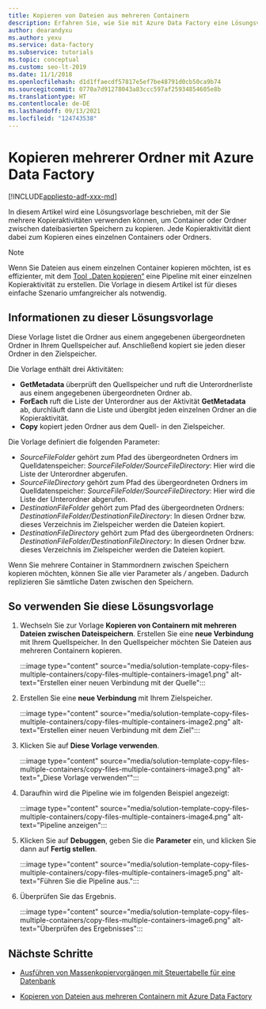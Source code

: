 ```yaml
---
title: Kopieren von Dateien aus mehreren Containern
description: Erfahren Sie, wie Sie mit Azure Data Factory eine Lösungsvorlage verwenden, um Dateien aus mehreren Containern zu kopieren.
author: dearandyxu
ms.author: yexu
ms.service: data-factory
ms.subservice: tutorials
ms.topic: conceptual
ms.custom: seo-lt-2019
ms.date: 11/1/2018
ms.openlocfilehash: d1d1ffaecdf57817e5ef7be48791d0cb50ca9b74
ms.sourcegitcommit: 0770a7d91278043a83ccc597af25934854605e8b
ms.translationtype: HT
ms.contentlocale: de-DE
ms.lasthandoff: 09/13/2021
ms.locfileid: "124743538"
---
```

# <a name="copy-multiple-folders-with-azure-data-factory"></a>Kopieren mehrerer Ordner mit Azure Data Factory

[!INCLUDE[appliesto-adf-xxx-md](includes/appliesto-adf-xxx-md.md)]

In diesem Artikel wird eine Lösungsvorlage beschrieben, mit der Sie mehrere Kopieraktivitäten verwenden können, um Container oder Ordner zwischen dateibasierten Speichern zu kopieren. Jede Kopieraktivität dient dabei zum Kopieren eines einzelnen Containers oder Ordners. 

> [!NOTE]
> Wenn Sie Dateien aus einem einzelnen Container kopieren möchten, ist es effizienter, mit dem [Tool „Daten kopieren“](copy-data-tool.md) eine Pipeline mit einer einzelnen Kopieraktivität zu erstellen. Die Vorlage in diesem Artikel ist für dieses einfache Szenario umfangreicher als notwendig.

## <a name="about-this-solution-template"></a>Informationen zu dieser Lösungsvorlage

Diese Vorlage listet die Ordner aus einem angegebenen übergeordneten Ordner in Ihrem Quellspeicher auf. Anschließend kopiert sie jeden dieser Ordner in den Zielspeicher.

Die Vorlage enthält drei Aktivitäten:
- **GetMetadata** überprüft den Quellspeicher und ruft die Unterordnerliste aus einem angegebenen übergeordneten Ordner ab.
- **ForEach** ruft die Liste der Unterordner aus der Aktivität **GetMetadata** ab, durchläuft dann die Liste und übergibt jeden einzelnen Ordner an die Kopieraktivität.
- **Copy** kopiert jeden Ordner aus dem Quell- in den Zielspeicher.

Die Vorlage definiert die folgenden Parameter:
- *SourceFileFolder* gehört zum Pfad des übergeordneten Ordners im Quelldatenspeicher: *SourceFileFolder/SourceFileDirectory*: Hier wird die Liste der Unterordner abgerufen. 
- *SourceFileDirectory* gehört zum Pfad des übergeordneten Ordners im Quelldatenspeicher: *SourceFileFolder/SourceFileDirectory*: Hier wird die Liste der Unterordner abgerufen. 
- *DestinationFileFolder* gehört zum Pfad des übergeordneten Ordners: *DestinationFileFolder/DestinationFileDirectory*: In diesen Ordner bzw. dieses Verzeichnis im Zielspeicher werden die Dateien kopiert. 
- *DestinationFileDirectory* gehört zum Pfad des übergeordneten Ordners: *DestinationFileFolder/DestinationFileDirectory*: In diesen Ordner bzw. dieses Verzeichnis im Zielspeicher werden die Dateien kopiert. 

Wenn Sie mehrere Container in Stammordnern zwischen Speichern kopieren möchten, können Sie alle vier Parameter als */* angeben. Dadurch replizieren Sie sämtliche Daten zwischen den Speichern.

## <a name="how-to-use-this-solution-template"></a>So verwenden Sie diese Lösungsvorlage

1. Wechseln Sie zur Vorlage **Kopieren von Containern mit mehreren Dateien zwischen Dateispeichern**. Erstellen Sie eine **neue Verbindung** mit Ihrem Quellspeicher. In den Quellspeicher möchten Sie Dateien aus mehreren Containern kopieren.

    :::image type="content" source="media/solution-template-copy-files-multiple-containers/copy-files-multiple-containers-image1.png" alt-text="Erstellen einer neuen Verbindung mit der Quelle":::

2. Erstellen Sie eine **neue Verbindung** mit Ihrem Zielspeicher.

    :::image type="content" source="media/solution-template-copy-files-multiple-containers/copy-files-multiple-containers-image2.png" alt-text="Erstellen einer neuen Verbindung mit dem Ziel":::

3. Klicken Sie auf **Diese Vorlage verwenden**.

    :::image type="content" source="media/solution-template-copy-files-multiple-containers/copy-files-multiple-containers-image3.png" alt-text="„Diese Vorlage verwenden“":::
    
4. Daraufhin wird die Pipeline wie im folgenden Beispiel angezeigt:

    :::image type="content" source="media/solution-template-copy-files-multiple-containers/copy-files-multiple-containers-image4.png" alt-text="Pipeline anzeigen":::

5. Klicken Sie auf **Debuggen**, geben Sie die **Parameter** ein, und klicken Sie dann auf **Fertig stellen**.

    :::image type="content" source="media/solution-template-copy-files-multiple-containers/copy-files-multiple-containers-image5.png" alt-text="Führen Sie die Pipeline aus.":::

6. Überprüfen Sie das Ergebnis.

    :::image type="content" source="media/solution-template-copy-files-multiple-containers/copy-files-multiple-containers-image6.png" alt-text="Überprüfen des Ergebnisses":::

## <a name="next-steps"></a>Nächste Schritte

- [Ausführen von Massenkopiervorgängen mit Steuertabelle für eine Datenbank](solution-template-bulk-copy-with-control-table.md)

- [Kopieren von Dateien aus mehreren Containern mit Azure Data Factory](solution-template-copy-files-multiple-containers.md)
